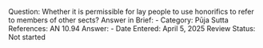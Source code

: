 Question: Whether it is permissible for lay people to use honorifics to refer to members of other sects?
Answer in Brief: -
 Category: Pūja
Sutta References: AN 10.94
Answer: -
Date Entered: April 5, 2025
Review Status: Not started

